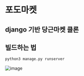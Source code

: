 # 포도마켓
## django 기반 당근마켓 클론

## 빌드하는 법
```python
python3 manage.py runserver
```

![image](https://user-images.githubusercontent.com/86515442/212464573-8bd36642-f34f-4d3f-a509-ad8e9a3758aa.png)
